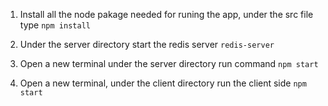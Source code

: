1. Install all the node pakage needed for runing the app, under the src file type
``` npm install ```

2. Under the server directory start the redis server
``` redis-server ```

3. Open a new terminal under the server directory run command
``` npm start ```

4. Open a new terminal, under the client directory run the client side
``` npm start ```

